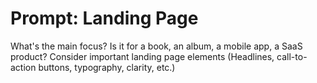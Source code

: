 # Prompt: Landing Page
 What's the main focus? Is it for a book, an album, a mobile app, a SaaS product? Consider important landing page elements (Headlines, call-to-action buttons, typography, clarity, etc.)
